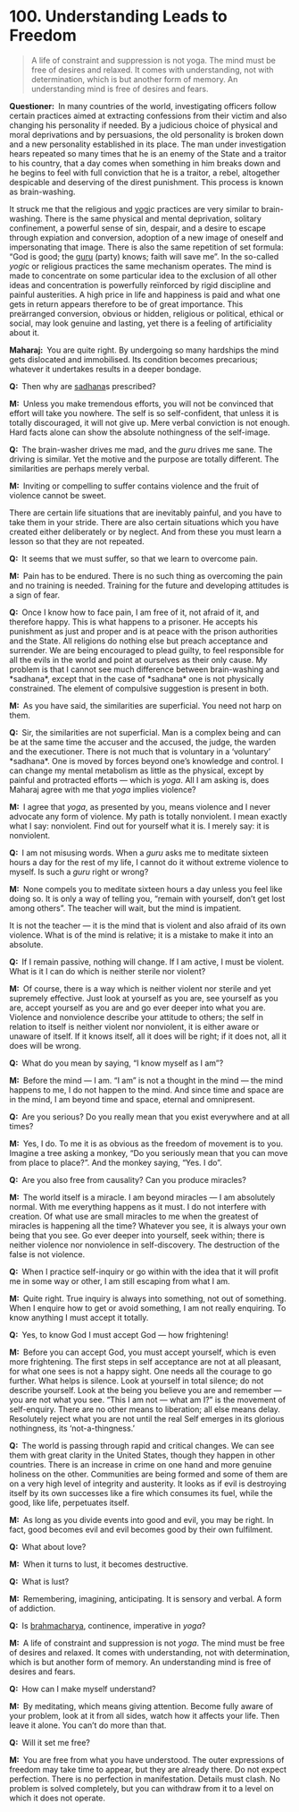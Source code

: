 # 100. Understanding Leads to Freedom

>A life of constraint and suppression is not <span style=font-style:normal>yoga</a>. The mind must be free of desires and relaxed. It 
comes with understanding, not with determination, which is but another form of memory. An 
understanding mind is free of desires and fears.</p>

<p><b>Questioner:</b> In many countries of the world, investigating officers follow certain practices aimed at 
extracting confessions from their victim and also changing his personality if needed. By a judicious 
choice of physical and moral deprivations and by persuasions, the old personality is broken down 
and a new personality established in its place. The man under investigation hears repeated so many times 
that he is an enemy of the State and a traitor to his country, that a day comes when 
something in him breaks down and he begins to feel with full conviction that he is a traitor, a rebel, 
altogether despicable and deserving of the direst punishment. This process is known as brain-washing.

It struck me that the religious and <a href="One who practices <em>yoga</em>.">yogi</a>c practices are very similar to brain-washing. There is the same 
physical and mental deprivation, solitary confinement, a powerful sense of sin, despair, and a desire 
to escape through expiation and conversion, adoption of a new image of oneself and impersonating 
that image. There is also the same repetition of set formula: “God is good; the <a href="Spiritual teacher, preceptor.">guru</a> (party) knows; faith will 
save me”. In the so-called *yogi*c or religious practices the same mechanism operates. The mind is 
made to concentrate on some particular idea to the exclusion of all other ideas and concentration is 
powerfully reïnforced by rigid discipline and painful austerities. A high price in life and happiness is 
paid and what one gets in return appears therefore to be of great importance. This preärranged 
conversion, obvious or hidden, religious or political, ethical or social, may look genuine and lasting, 
yet there is a feeling of artificiality about it.</p>

<p><b>Maharaj:</b> You are quite right. By undergoing so many hardships the mind gets dislocated and 
immobilised. Its condition becomes precarious; whatever it undertakes results in a deeper bondage.</p>

<p><b>Q:</b> Then why are <a href="The practice which produces success, <em>siddhi</em>.">sadhana</a>s prescribed?</p>

<p><b>M:</b> Unless you make tremendous efforts, you will not be convinced that effort will take you 
nowhere. The self is so self-confident, that unless it is totally discouraged, it will not give up. Mere 
verbal conviction is not enough. Hard facts alone can show the absolute nothingness of the self-image.</p>

<p><b>Q:</b> The brain-washer drives me mad, and the <i>guru</i> drives me sane. The driving is similar. Yet the 
motive and the purpose are totally different. The similarities are perhaps merely verbal.</p>

<p><b>M:</b> Inviting or compelling to suffer contains violence and the fruit of violence cannot be sweet.

There are certain life situations that are inevitably painful, and you have to take them in your stride. There 
are also certain situations which you have created either deliberately or by neglect. And from these 
you must learn a lesson so that they are not repeated.</p>

<p><b>Q:</b> It seems that we must suffer, so that we learn to overcome pain.</p>

<p><b>M:</b> Pain has to be endured. There is no such thing as overcoming the pain and no training is 
needed. Training for the future and developing attitudes is a sign of fear.</p>

<p><b>Q:</b> Once I know how to face pain, I am free of it, not afraid of it, and therefore happy. This is what 
happens to a prisoner. He accepts his punishment as just and proper and is at peace with the 
prison authorities and the State. All religions do nothing else but preach acceptance and surrender. 
We are being encouraged to plead guilty, to feel responsible for all the evils in the world and point at 
ourselves as their only cause. My problem is that I cannot see much difference between brain-washing 
and *sadhana*, except that in the case of *sadhana* one is not physically constrained. The element of 
compulsive suggestion is present in both.</p>

<p><b>M:</b> As you have said, the similarities are superficial. You need not harp on them.</p>

<p><b>Q:</b> Sir, the similarities are not superficial. Man is a complex being and can be at the same time the 
accuser and the accused, the judge, the warden and the executioner. There is not much that is 
voluntary in a ‘voluntary’ *sadhana*. One is moved by forces beyond one’s knowledge and control. I can 
change my mental metabolism as little as the physical, except by painful and protracted efforts — 
which is <i>yoga</i>. All I am asking is, does Maharaj agree with me that <i>yoga</i> implies violence?</p>

<p><b>M:</b> I agree that <i>yoga</i>, as presented by you, means violence and I never advocate any form of 
violence. My path is totally nonviolent. I mean exactly what I say: nonviolent. Find out for yourself 
what it is. I merely say: it is nonviolent.</p>

<p><b>Q:</b> I am not misusing words. When a <i>guru</i> asks me to meditate sixteen hours a day for the rest of 
my life, I cannot do it without extreme violence to myself. Is such a <i>guru</i> right or wrong?</p>

<p><b>M:</b> None compels you to meditate sixteen hours a day unless you feel like doing so. It is only a 
way of telling you, “remain with yourself, don’t get lost among others”. The teacher will wait, but the
mind is impatient.

It is not the teacher — it is the mind that is violent and also afraid of its own violence. What is of the 
mind is relative; it is a mistake to make it into an absolute.</p>

<p><b>Q:</b> If I remain passive, nothing will change. If I am active, I must be violent. What is it I can do 
which is neither sterile nor violent?</p>

<p><b>M:</b> Of course, there is a way which is neither violent nor sterile and yet supremely effective. Just 
look at yourself as you are, see yourself as you are, accept yourself as you are and go ever deeper 
into what you are. Violence and nonviolence describe your attitude to others; the self in relation to 
itself is neither violent nor nonviolent, it is either aware or unaware of itself. If it knows itself, all it 
does will be right; if it does not, all it does will be wrong.</p>

<p><b>Q:</b> What do you mean by saying, “I know myself as I am”?</p>

<p><b>M:</b> Before the mind — I am. “I am” is not a thought in the mind — the mind happens to me, I do not 
happen to the mind. And since time and space are in the mind, I am beyond time and space, eternal 
and omnipresent.</p>

<p><b>Q:</b> Are you serious? Do you really mean that you exist everywhere and at all times?</p>

<p><b>M:</b> Yes, I do. To me it is as obvious as the freedom of movement is to you. Imagine a tree asking a 
monkey, “Do you seriously mean that you can move from place to place?”. And the monkey saying, 
“Yes. I do”.</p>

<p><b>Q:</b> Are you also free from causality? Can you produce miracles?</p>

<p><b>M:</b> The world itself is a miracle. I am beyond miracles — I am absolutely normal. With me 
everything happens as it must. I do not interfere with creation. Of what use are small miracles to me 
when the greatest of miracles is happening all the time? Whatever you see, it is always your own 
being that you see. Go ever deeper into yourself, seek within; there is neither violence nor nonviolence 
in self-discovery. The destruction of the false is not violence.</p>

<p><b>Q:</b> When I practice self-inquiry or go within with the idea that it will profit me in some way or 
other, I am still escaping from what I am.</p>

<p><b>M:</b> Quite right. True inquiry is always into something, not out of something. When I enquire how to 
get or avoid something, I am not really enquiring. To know anything I must accept it totally.</p>

<p><b>Q:</b> Yes, to know God I must accept God — how frightening!</p>

<p><b>M:</b> Before you can accept God, you must accept yourself, which is even more frightening. The first 
steps in self acceptance are not at all pleasant, for what one sees is not a happy sight. One needs 
all the courage to go further. What helps is silence. Look at yourself in total silence; do not describe 
yourself. Look at the being you believe you are and remember — you are not what you see. “This I 
am not — what am I?” is the movement of self-enquiry. There are no other means to liberation; all 
else means delay. Resolutely reject what you are not until the real Self emerges in its glorious 
nothingness, its ‘not-a-thingness.’</p>

<p><b>Q:</b> The world is passing through rapid and critical changes. We can see them with great clarity in 
the United States, though they happen in other countries. There is an increase in crime on one 
hand and more genuine holiness on the other. Communities are being formed and some of them 
are on a very high level of integrity and austerity. It looks as if evil is destroying itself by its own 
successes like a fire which consumes its fuel, while the good, like life, perpetuates itself.</p>

<p><b>M:</b> As long as you divide events into good and evil, you may be right. In fact, good becomes evil 
and evil becomes good by their own fulfilment.</p>

<p><b>Q:</b> What about love?</p>

<p><b>M:</b> When it turns to lust, it becomes destructive.</p>

<p><b>Q:</b> What is lust?</p>

<p><b>M:</b> Remembering, imagining, anticipating. It is sensory and verbal. A form of addiction.</p>

<p><b>Q:</b> Is <a href="Continence, self-restraint from sexual activity, celibacy. <em>Brahmacharya</em> in its wider sense stands not only for abstinence from sexual indulgence, but also for freedom from craving for all sensual pleasures.">brahmacharya</a>, continence, imperative in <i>yoga</i>?</p>

<p><b>M:</b> A life of constraint and suppression is not <i>yoga</i>. The mind must be free of desires and relaxed. It 
comes with understanding, not with determination, which is but another form of memory. An 
understanding mind is free of desires and fears.</p>

<p><b>Q:</b> How can I make myself understand?</p>

<p><b>M:</b> By meditating, which means giving attention. Become fully aware of your problem, look at it from 
all sides, watch how it affects your life. Then leave it alone. You can’t do more than that.</p>

<p><b>Q:</b> Will it set me free?</p>

<p><b>M:</b> You are free from what you have understood. The outer expressions of freedom may take time 
to appear, but they are already there. Do not expect perfection. There is no perfection in 
manifestation. Details must clash. No problem is solved completely, but you can withdraw from it to 
a level on which it does not operate.


<script>
export default {
  props: ["slot-key"],
  mounted () {
    tippy("[href]", {allowHTML: true});
  }
}
</script>
